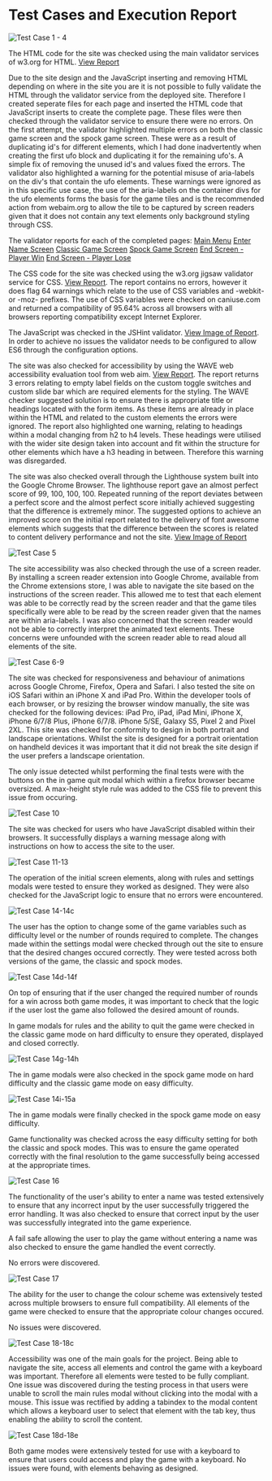 # Test Cases and Execution Report

![Test Case 1 - 4](/assets/readme-images/test-case-1-4.png)

The HTML code for the site was checked using the main validator services of w3.org for HTML. [View Report](https://validator.w3.org/nu/?doc=https%3A%2F%2Fmattbcoding.github.io%2Fufoduel%2F)

Due to the site design and the JavaScript inserting and removing HTML depending on where in the site you are it is not possible to fully validate the HTML through the validator service from the deployed site. Therefore I created seperate files for each page and inserted the HTML code that JavaScript inserts to create the complete page. These files were then checked through the validator service to ensure there were no errors. On the first attempt, the validator highlighted multiple errors on both the classic game screen and the spock game screen. These were as a result of duplicating id's for different elements, which I had done inadvertently when creating the first ufo block and duplicating it for the remaining ufo's. A simple fix of removing the unused id's and values fixed the errors.
The validator also highlighted a warning for the potential misuse of aria-labels on the div's that contain the ufo elements. These warnings were ignored as in this specific use case, the use of the aria-labels on the container divs for the ufo elements forms the basis for the game tiles and is the recommended action from webaim.org to allow the tile to be captured by screen readers given that it does not contain any text elements only background styling through CSS.

The validator reports for each of the completed pages:
[Main Menu](https://validator.w3.org/nu/?doc=https%3A%2F%2Fmattbcoding.github.io%2Fufoduel%2Fassets%2Ftesting%2Fmain-menu.html)
[Enter Name Screen](https://validator.w3.org/nu/?doc=https%3A%2F%2Fmattbcoding.github.io%2Fufoduel%2Fassets%2Ftesting%2Fname-screen.html)
[Classic Game Screen](https://validator.w3.org/nu/?doc=https%3A%2F%2Fmattbcoding.github.io%2Fufoduel%2Fassets%2Ftesting%2Fclassic-game-screen.html)
[Spock Game Screen](https://validator.w3.org/nu/?doc=https%3A%2F%2Fmattbcoding.github.io%2Fufoduel%2Fassets%2Ftesting%2Fspock-game-screen.html)
[End Screen - Player Win](https://validator.w3.org/nu/?doc=https%3A%2F%2Fmattbcoding.github.io%2Fufoduel%2Fassets%2Ftesting%2Fend-game-screen-win.html)
[End Screen - Player Lose](https://validator.w3.org/nu/?doc=https%3A%2F%2Fmattbcoding.github.io%2Fufoduel%2Fassets%2Ftesting%2Fend-game-screen-lose.html)


The CSS code for the site was checked using the w3.org jigsaw validator service for CSS. [View Report](https://jigsaw.w3.org/css-validator/validator?uri=https%3A%2F%2Fmattbcoding.github.io%2Fufoduel%2F&profile=css3svg&usermedium=all&warning=1&vextwarning=&lang=en). The report contains no errors, however it does flag 64 warnings which relate to the use of CSS variables and -webkit- or -moz- prefixes. The use of CSS variables were checked on caniuse.com and returned a compatibility of 95.64% across all browsers with all browsers reporting compatibility except Internet Explorer.

The JavaScript was checked in the JSHint validator. [View Image of Report](/assets/readme-images/jshint-report.png). In order to achieve no issues the validator needs to be configured to allow ES6 through the configuration options.

The site was also checked for accessibility by using the WAVE web accessibility evaluation tool from web aim. [View Report](https://wave.webaim.org/report#/mattbcoding.github.io/ufoduel/). The report returns 3 errors relating to empty label fields on the custom toggle switches and custom slide bar which are required elements for the styling. The WAVE checker suggested solution is to ensure there is appropriate title or headings located with the form items. As these items are already in place within the HTML and related to the custom elements the errors were ignored. The report also highlighted one warning, relating to headings within a modal changing from h2 to h4 levels. These headings were utilised with the wider site design taken into account and fit within the structure for other elements which have a h3 heading in between. Therefore this warning was disregarded.

The site was also checked overall through the Lighthouse system built into the Google Chrome Browser. The lighthouse report gave an almost perfect score of 99, 100, 100, 100. Repeated running of the report deviates between a perfect score and the almost perfect score initially achieved suggesting that the difference is extremely minor. The suggested options to achieve an improved score on the initial report related to the delivery of font awesome elements which suggests that the difference between the scores is related to content delivery performance and not the site. [View Image of Report](/assets/readme-images/lighthouse-report.png)

![Test Case 5](/assets/readme-images/test-case-5.png)

The site accessibility was also checked through the use of a screen reader. By installing a screen reader extension into Google Chrome, available from the Chrome extensions store, I was able to navigate the site based on the instructions of the screen reader. This allowed me to test that each element was able to be correctly read by the screen reader and that the game tiles specifically were able to be read by the screen reader given that the names are within aria-labels. I was also concerned that the screen reader would not be able to correctly interpret the animated text elements. These concerns were unfounded with the screen reader able to read aloud all elements of the site.

![Test Case 6-9](/assets/readme-images/test-case-6-9.png)

The site was checked for responsiveness and behaviour of animations across Google Chrome, Firefox, Opera and Safari. I also tested the site on iOS Safari within an iPhone X and iPad Pro. Within the developer tools of each browser, or by resizing the browser window manually, the site was checked for the following devices: iPad Pro, iPad, iPad Mini, iPhone X, iPhone 6/7/8 Plus, iPhone 6/7/8. iPhone 5/SE, Galaxy S5, Pixel 2 and Pixel 2XL. This site was checked for conformity to design in both portrait and landscape orientations. Whilst the site is designed for a portrait orientation on handheld devices it was important that it did not break the site design if the user prefers a landscape orientation.

The only issue detected whilst performing the final tests were with the buttons on the in game quit modal which within a firefox browser became oversized. A max-height style rule was added to the CSS file to prevent this issue from occuring.

![Test Case 10](/assets/readme-images/test-case-10.png)

The site was checked for users who have JavaScript disabled within their browsers. It successfully displays a warning message along with instructions on how to access the site to the user.

![Test Case 11-13](/assets/readme-images/test-case-11-13.png)

The operation of the initial screen elements, along with rules and settings modals were tested to ensure they worked as designed. They were also checked for the JavaScript logic to ensure that no errors were encountered.

![Test Case 14-14c](/assets/readme-images/test-case-14-14c.png)

The user has the option to change some of the game variables such as difficulty level or the number of rounds required to complete. The changes made within the settings modal were checked through out the site to ensure that the desired changes occured correctly. They were tested across both versions of the game, the classic and spock modes.

![Test Case 14d-14f](/assets/readme-images/test-case-14d-14f.png)

On top of ensuring that if the user changed the required number of rounds for a win across both game modes, it was important to check that the logic if the user lost the game also followed the desired amount of rounds.

In game modals for rules and the ability to quit the game were checked in the classic game mode on hard difficulty to ensure they operated, displayed and closed correctly.

![Test Case 14g-14h](/assets/readme-images/test-case-14g-14h.png)

The in game modals were also checked in the spock game mode on hard difficulty and the classic game mode on easy difficulty.

![Test Case 14i-15a](/assets/readme-images/test-case-14i-15a.png)

The in game modals were finally checked in the spock game mode on easy difficulty. 

Game functionality was checked across the easy difficulty setting for both the classic and spock modes. This was to ensure the game operated correctly with the final resolution to the game successfully being accessed at the appropriate times.

![Test Case 16](/assets/readme-images/test-case-16.png)

The functionality of the user's ability to enter a name was tested extensively to ensure that any incorrect input by the user successfully triggered the error handling. It was also checked to ensure that correct input by the user was successfully integrated into the game experience.

A fail safe allowing the user to play the game without entering a name was also checked to ensure the game handled the event correctly.

No errors were discovered.

![Test Case 17](/assets/readme-images/test-case-17.png)

The ability for the user to change the colour scheme was extensively tested across multiple browsers to ensure full compatibility. All elements of the game were checked to ensure that the appropriate colour changes occured.

No issues were discovered.

![Test Case 18-18c](/assets/readme-images/test-case-18-18c.png)

Accessibility was one of the main goals for the project. Being able to navigate the site, access all elements and control the game with a keyboard was important. Therefore all elements were tested to be fully compliant. One issue was discovered during the testing process in that users were unable to scroll the main rules modal without clicking into the modal with a mouse. This issue was rectified by adding a tabindex to the modal content which allows a keyboard user to select that element with the tab key, thus enabling the ability to scroll the content.

![Test Case 18d-18e](/assets/readme-images/test-case-18d-18e.png)

Both game modes were extensively tested for use with a keyboard to ensure that users could access and play the game with a keyboard. No issues were found, with elements behaving as designed.
